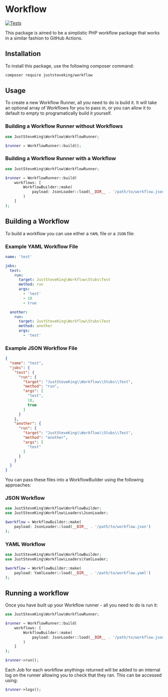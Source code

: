 # Workflow

[![Tests](https://github.com/JustSteveKing/workflow/actions/workflows/test.yml/badge.svg?branch=main)](https://github.com/JustSteveKing/workflow/actions/workflows/test.yml)

This package is aimed to be a simplistic PHP workflow package that works in a similar fashion to GitHub Actions.

## Installation

To install this package, use the following composer command:

```bash
composer require juststeveking/workflow
```

## Usage

To create a new Workflow Runner, all you need to do is build it. It will take an optional array of Workflows for you to pass in, 
or you can allow it to default to empty to programatically build it yourself.

### Building a Workflow Runner without Workflows

```php
use JustSteveKing\Workflow\WorkflowRunner;

$runner = WorkflowRunner::build();
```

### Building a Workflow Runner with a Workflow

```php
use JustSteveKing\Workflow\WorkflowRunner;

$runner = WorkflowRunner::build(
    workflows: [
        WorkflowBuilder::make(
            payload: JsonLoader::load(__DIR__ . '/path/to/workflow.json')
        )
    ]
);
```

## Building a Workflow

To build a workflow you can use either a `YAML` file or a `JSON` file:

### Example YAML Workflow File

```yaml
name: 'test'

jobs:
  test:
    run:
      target: JustSteveKing\Workflow\Stubs\Test
      method: run
      args:
        - 'test'
        - 10
        - true

  another:
    run:
      target: JustSteveKing\Workflow\Stubs\Test
      method: another
      args:
        - 'test'
```

### Example JSON Workflow File

```json
{
  "name": "test",
  "jobs": {
    "test": {
      "run": {
        "target": "JustSteveKing\\Workflow\\Stubs\\Test",
        "method": "run",
        "args": [
          "test",
          10,
          true
        ]
      }
    },
    "another": {
      "run": {
        "target": "JustSteveKing\\Workflow\\Stubs\\Test",
        "method": "another",
        "args": [
          "test"
        ]
      }
    }
  }
}
```
You can pass these files into a WorkflowBuilder using the following approaches:

### JSON Workflow

```php
use JustSteveKing\Workflow\WorkflowBuilder;
use JustSteveKing\Workflow\Loaders\JsonLoader;

$workflow = WorkflowBuilder::make(
    payload: JsonLoader::load(__DIR__ . '/path/to/workflow.json')
);
```

### YAML Workflow

```php
use JustSteveKing\Workflow\WorkflowBuilder;
use JustSteveKing\Workflow\Loaders\YamlLoader;

$workflow = WorkflowBuilder::make(
    payload: YamlLoader::load(__DIR__ . '/path/to/workflow.yaml')
);
```

## Running a workflow

Once you have built up your Workflow runner - all you need to do is run it:

```php
use JustSteveKing\Workflow\WorkflowRunner;

$runner = WorkflowRunner::build(
    workflows: [
        WorkflowBuilder::make(
            payload: JsonLoader::load(__DIR__ . '/path/to/workflow.json')
        )
    ]
);

$runner->run();
```

Each Job for each workflow anythings returned will be added to an internal log on the runner allowing you to check that they ran. This can be accessed using:

```php
$runner->logs();
```
